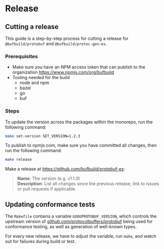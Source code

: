 Release
=======

## Cutting a release

This guide is a step-by-step process for cutting a release for `@bufbuild/protobuf` 
and `@bufbuild/protoc-gen-es`.


### Prerequisites

- Make sure you have an NPM access token that can publish to the organization 
  https://www.npmjs.com/org/bufbuild
- Tooling needed for the build
    - node and npm
    - bazel
    - go
    - buf


### Steps

To update the version across the packages within the monorepo, run the following 
command:

```bash
make set-version SET_VERSION=1.2.3 
```

To publish to npmjs.com, make sure you have committed all changes, then run the 
following command:

```bash
make release 
```

Make a release at https://github.com/bufbuild/protobuf-es: 

> **Name**: The version (e.g. v1.1.0)  
> **Description**: List all changes since the previous release, link to issues 
> or pull requests if applicable.


## Updating conformance tests

The `Makefile` contains a variable `GOOGPROTOBUF_VERSION`, which controls the
upstream version of [github.com/protocolbuffers/protobuf](https://github.com/protocolbuffers/protobuf)
being used for conformance testing, as well as generation of well-known types.

For every new release, we have to adjust the variable, run `make`, and watch
out for failures during build or test.

